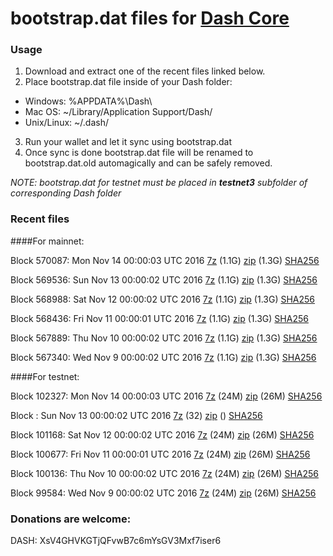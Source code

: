 # bootstrap.dat files for [Dash Core](https://www.dash.org)

### Usage

1. Download and extract one of the recent files linked below.
2. Place bootstrap.dat file inside of your Dash folder:
 - Windows: %APPDATA%\Dash\
 - Mac OS: ~/Library/Application Support/Dash/
 - Unix/Linux: ~/.dash/
3. Run your wallet and let it sync using bootstrap.dat
4. Once sync is done bootstrap.dat file will be renamed to bootstrap.dat.old automagically and can be safely removed.

_NOTE: bootstrap.dat for testnet must be placed in **testnet3** subfolder of corresponding Dash folder_

### Recent files

####For mainnet:

Block 570087: Mon Nov 14 00:00:03 UTC 2016 [7z](https://transfer.sh/HR5EY/bootstrap.dat.20161114.7z) (1.1G) [zip](https://transfer.sh/KVh2b/bootstrap.dat.20161114.zip) (1.3G) [SHA256](https://transfer.sh/NPNMe/sha256.txt)

Block 569536: Sun Nov 13 00:00:02 UTC 2016 [7z](https://transfer.sh/nXPV9/bootstrap.dat.20161113.7z) (1.1G) [zip](https://transfer.sh/RCR4b/bootstrap.dat.20161113.zip) (1.3G) [SHA256](https://transfer.sh/bR02j/sha256.txt)

Block 568988: Sat Nov 12 00:00:02 UTC 2016 [7z](https://transfer.sh/woFPg/bootstrap.dat.20161112.7z) (1.1G) [zip](https://transfer.sh/fkjKb/bootstrap.dat.20161112.zip) (1.3G) [SHA256](https://transfer.sh/vC7V0/sha256.txt)

Block 568436: Fri Nov 11 00:00:01 UTC 2016 [7z](https://transfer.sh/nCHr9/bootstrap.dat.20161111.7z) (1.1G) [zip](https://transfer.sh/15k8Ii/bootstrap.dat.20161111.zip) (1.3G) [SHA256](https://transfer.sh/114JUI/sha256.txt)

Block 567889: Thu Nov 10 00:00:02 UTC 2016 [7z](https://transfer.sh/iwmzX/bootstrap.dat.20161110.7z) (1.1G) [zip](https://transfer.sh/Debmx/bootstrap.dat.20161110.zip) (1.3G) [SHA256](https://transfer.sh/xzxAi/sha256.txt)

Block 567340: Wed Nov  9 00:00:02 UTC 2016 [7z](https://transfer.sh/1d71B/bootstrap.dat.20161109.7z) (1.1G) [zip](https://transfer.sh/x6uXf/bootstrap.dat.20161109.zip) (1.3G) [SHA256](https://transfer.sh/11R0HD/sha256.txt)

####For testnet:

Block 102327: Mon Nov 14 00:00:03 UTC 2016 [7z](https://transfer.sh/DUxLm/bootstrap.dat.20161114.7z) (24M) [zip](https://transfer.sh/yT7il/bootstrap.dat.20161114.zip) (26M) [SHA256](https://transfer.sh/ZHVvL/sha256.txt)

Block : Sun Nov 13 00:00:02 UTC 2016 [7z](https://transfer.sh/93aZ1/bootstrap.dat.20161113.7z) (32) [zip]() () [SHA256](https://transfer.sh/hBgIh/sha256.txt)

Block 101168: Sat Nov 12 00:00:02 UTC 2016 [7z](https://transfer.sh/2IPjm/bootstrap.dat.20161112.7z) (24M) [zip](https://transfer.sh/quy0U/bootstrap.dat.20161112.zip) (26M) [SHA256](https://transfer.sh/6MF6U/sha256.txt)

Block 100677: Fri Nov 11 00:00:01 UTC 2016 [7z](https://transfer.sh/ebH9t/bootstrap.dat.20161111.7z) (24M) [zip](https://transfer.sh/OTscu/bootstrap.dat.20161111.zip) (26M) [SHA256](https://transfer.sh/oQiFr/sha256.txt)

Block 100136: Thu Nov 10 00:00:02 UTC 2016 [7z](https://transfer.sh/xEZWj/bootstrap.dat.20161110.7z) (24M) [zip](https://transfer.sh/eHAV6/bootstrap.dat.20161110.zip) (26M) [SHA256](https://transfer.sh/HF1gn/sha256.txt)

Block 99584: Wed Nov  9 00:00:02 UTC 2016 [7z](https://transfer.sh/2b8Rx/bootstrap.dat.20161109.7z) (24M) [zip](https://transfer.sh/VifaX/bootstrap.dat.20161109.zip) (26M) [SHA256](https://transfer.sh/16awCr/sha256.txt)

### Donations are welcome:

DASH: XsV4GHVKGTjQFvwB7c6mYsGV3Mxf7iser6

